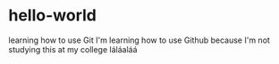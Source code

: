 # hello-world
learning how to use Git
I'm learning how to use Github because I'm not studying this at my college
láláaláá
